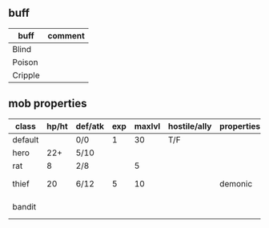 
## buff
|  buff   | comment |
| ------- | ------- |
| Blind   |         |
| Poison  |         |
| Cripple |         |


## mob properties

|  class  | hp/ht | def/atk | exp | maxlvl | hostile/ally | properties |     loot     |    comment    |
| ------- | ----- | ------- | --- | ------ | ------------ | ---------- | ------------ | ------------- |
| default |       | 0/0     | 1   | 30     | T/F          |            |              |               |
| hero    | 22+   | 5/10    |     |        |              |            |              |               |
| rat     | 8     | 2/8     |     | 5      |              |            |              |               |
| thief   | 20    | 6/12    | 5   | 10     |              | demonic    | 0.01 armband |               |
| bandit  |       |         |     |        |              |            |              | ->thief B+P+C |
